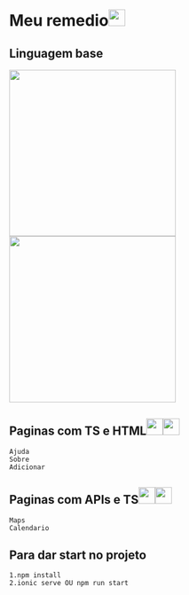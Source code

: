 # Meu remedio<img height="30" src="https://cdn.pixabay.com/photo/2018/06/24/17/34/medical-3495036_960_720.png" /> 

## Linguagem base
   <img src="https://blog.hariken.co/wp-content/uploads/2019/03/angularjs-logo.png" width="300" height="300"/><img src="https://icons-for-free.com/iconfiles/png/512/development+framework+htm+hybrid+ionic+icon-1320165724223319441.png" width="300" height="300"/>


## Paginas com TS e HTML<img src="https://cdn.worldvectorlogo.com/logos/typescript.svg" width="30" height="30"/><img src="https://encrypted-tbn0.gstatic.com/images?q=tbn:ANd9GcSMRk3g9oapUnqAvZHc_zbRyHirzDKkBX-G3_nVEcPOE46ZBtrSvVL9eu8kC8EgFRMjgIE&usqp=CAU" width="30" height="30"/>
    Ajuda
    Sobre
    Adicionar

## Paginas com APIs e TS<img src="https://cdn.pixabay.com/photo/2015/12/11/11/43/google-1088004_960_720.png" width="30" height="30" /><img src="https://cdn.worldvectorlogo.com/logos/typescript.svg" width="30" height="30"/>

    Maps
    Calendario

## Para dar start no projeto

    1.npm install
    2.ionic serve OU npm run start

